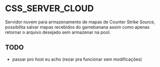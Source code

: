 # CSS_SERVER_CLOUD
Servidor nuvem para armazenamento de mapas de Counter Strike Source, possibilita salvar mapas recebidos do gamebanana assim como apenas retornar o arquivo desejado sem armazenar na pool.

## TODO

* passar pro host eu acho (rezar pra funcionar sem modificações) 
